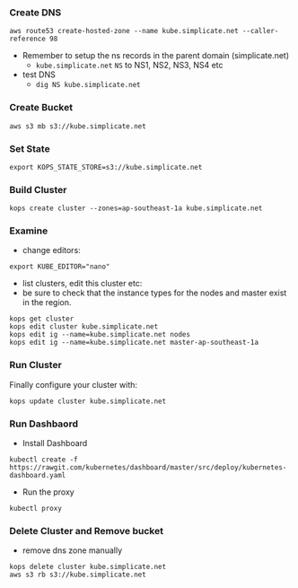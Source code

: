 ### Create DNS
```
aws route53 create-hosted-zone --name kube.simplicate.net --caller-reference 98
```
- Remember to setup the ns records in the parent domain (simplicate.net)
  - `kube.simplicate.net` `NS` to NS1, NS2, NS3, NS4 etc
- test DNS  
  - `dig NS kube.simplicate.net`

### Create Bucket
```
aws s3 mb s3://kube.simplicate.net
```

### Set State
```
export KOPS_STATE_STORE=s3://kube.simplicate.net
```

### Build Cluster
```
kops create cluster --zones=ap-southeast-1a kube.simplicate.net
```

### Examine
 - change editors:

  ``` 
  export KUBE_EDITOR="nano" 
  ```
  
 - list clusters, edit this cluster etc: 
 - be sure to check that the instance types for the nodes and master exist in the region.
 
  ```
  kops get cluster
  kops edit cluster kube.simplicate.net
  kops edit ig --name=kube.simplicate.net nodes
  kops edit ig --name=kube.simplicate.net master-ap-southeast-1a
  ```

### Run Cluster
Finally configure your cluster with: 
```
kops update cluster kube.simplicate.net
```

### Run Dashbaord
- Install Dashboard
```
kubectl create -f https://rawgit.com/kubernetes/dashboard/master/src/deploy/kubernetes-dashboard.yaml
```

- Run the proxy
```
kubectl proxy
```


### Delete Cluster and Remove bucket
- remove dns zone manually
```
kops delete cluster kube.simplicate.net
aws s3 rb s3://kube.simplicate.net
```
